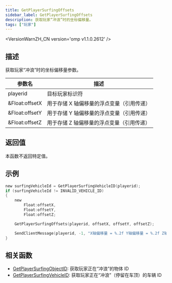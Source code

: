 ```yaml
---
title: GetPlayerSurfingOffsets
sidebar_label: GetPlayerSurfingOffsets
description: 获取玩家“冲浪”时的坐标偏移量。
tags: ["玩家"]
---
```


<VersionWarnZH_CN version='omp v1.1.0.2612' />

## 描述

获取玩家“冲浪”时的坐标偏移量参数。

| 参数名         | 描述                                      |
| -------------- | ----------------------------------------- |
| playerid       | 目标玩家标识符                            |
| &Float:offsetX | 用于存储 X 轴偏移量的浮点变量（引用传递） |
| &Float:offsetY | 用于存储 Y 轴偏移量的浮点变量（引用传递） |
| &Float:offsetZ | 用于存储 Z 轴偏移量的浮点变量（引用传递） |

## 返回值

本函数不返回特定值。

## 示例

```c
new surfingVehicleId = GetPlayerSurfingVehicleID(playerid);
if (surfingVehicleId != INVALID_VEHICLE_ID)
{
    new
        Float:offsetX,
        Float:offsetY,
        Float:offsetZ;

    GetPlayerSurfingOffsets(playerid, offsetX, offsetY, offsetZ);

    SendClientMessage(playerid, -1, "X轴偏移量 = %.2f Y轴偏移量 = %.2f Z轴偏移量 = %.2f", offsetX, offsetY, offsetZ);
}
```

## 相关函数

- [GetPlayerSurfingObjectID](GetPlayerSurfingObjectID): 获取玩家正在“冲浪”的物体 ID
- [GetPlayerSurfingVehicleID](GetPlayerSurfingVehicleID): 获取玩家正在“冲浪”（停留在车顶）的车辆 ID
